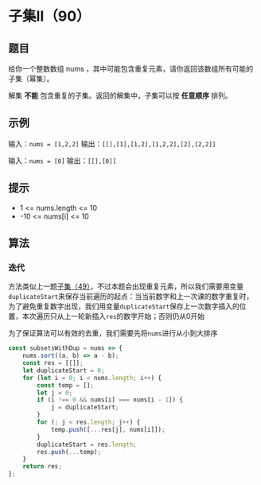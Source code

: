 # 子集II（90）

## 题目

给你一个整数数组 nums ，其中可能包含重复元素，请你返回该数组所有可能的子集（幂集）。

解集 **不能** 包含重复的子集。返回的解集中，子集可以按 **任意顺序** 排列。

## 示例

输入：`nums = [1,2,2]`
输出：`[[],[1],[1,2],[1,2,2],[2],[2,2]]`

输入：`nums = [0]`
输出：`[[],[0]]`

## 提示

- 1 <= nums.length <= 10
- -10 <= nums[i] <= 10

## 算法

### 迭代

方法类似上一题[子集（49）](/leetcode/array/048.子集.78.html)，不过本题会出现重复元素，所以我们需要用变量`duplicateStart`来保存当前遍历的起点：当当前数字和上一次课的数字重复时，为了避免重复数字出现，我们用变量`duplicateStart`保存上一次数字插入的位置，本次遍历只从上一轮新插入`res`的数字开始；否则仍从0开始

为了保证算法可以有效的去重，我们需要先将`nums`进行从小到大排序

```javascript
const subsetsWithDup = nums => {
	nums.sort((a, b) => a - b);
	const res = [[]];
	let duplicateStart = 0;
	for (let i = 0; i < nums.length; i++) {
		const temp = [];
		let j = 0;
		if (i !== 0 && nums[i] === nums[i - 1]) {
			j = duplicateStart;
		}
		for (; j < res.length; j++) {
			temp.push([...res[j], nums[i]]);
		}
		duplicateStart = res.length;
		res.push(...temp);
	}
	return res;
};
```